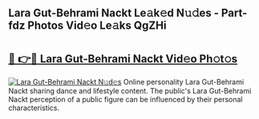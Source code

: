 ## Lara Gut-Behrami Nackt Le𝚊k𝚎d N𝚞𝚍es - Part-fdz Photos Vid𝚎o Le𝚊ks QgZHi

# <h2><a href="http://fb99ar.evod.top/?m=Lara+Gut-Behrami+Nackt">🔗 👉🔴 Lara Gut-Behrami Nackt Vid𝚎o Ph𝚘t𝚘s</a></h2>

[![Lara Gut-Behrami Nackt N𝚞d𝚎s](https://i.imgur.com/8V9OHl7.gif)](http://fb99ar.evod.top/?m=Lara+Gut-Behrami+Nackt)
Online personality Lara Gut-Behrami Nackt sharing dance and lifestyle content. The public's Lara Gut-Behrami Nackt perception of a public figure can be influenced by their personal characteristics. 
